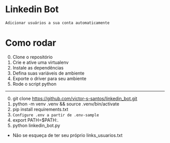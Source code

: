# Linkedin Bot
`Adicionar usuários a sua conta automaticamente`

# Como rodar

0. Clone o repositório
1. Crie e ative uma virtualenv
2. Instale as dependências
3. Defina suas variáveis de ambiente
4. Exporte o driver para seu ambiente
5. Rode o script python

---
0. git clone https://github.com/victor-s-santos/linkedin_bot.git
1. python -m venv .venv && source .venv/bin/activate
2. pip install requirements.txt
3. `Configure .env a partir de .env-sample`
4. export PATH=$PATH:.
5. python linkedin_bot.py

- Não se esqueça de ter seu próprio links_usuarios.txt